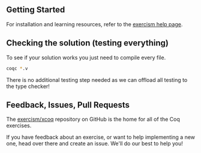 ## Getting Started

For installation and learning resources, refer to the
[exercism help page](http://exercism.io/languages/coq).

## Checking the solution (testing everything)

To see if your solution works you just need to compile every file.

```bash
coqc *.v
```

There is no additional testing step needed as we can offload all testing to the type checker!

## Feedback, Issues, Pull Requests

The [exercism/xcoq](https://github.com/exercism/xcoq) repository on
GitHub is the home for all of the Coq exercises.

If you have feedback about an exercise, or want to help implementing a new
one, head over there and create an issue.  We'll do our best to help you!
